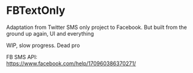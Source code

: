 # FBTextOnly
Adaptation from Twitter SMS only project to Facebook. But built from the ground up again, UI and everything

WIP, slow progress. Dead pro

FB SMS API:
<br/>
https://www.facebook.com/help/170960386370271/
